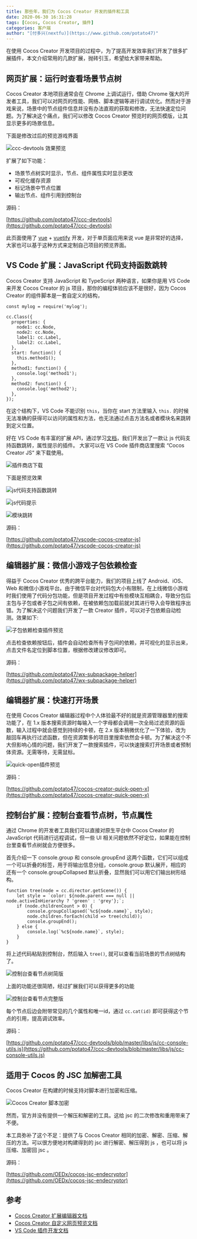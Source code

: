 ```yaml
---
title: 那些年，我们为 Cocos Creator 开发的插件和工具
date: 2020-06-30 16:31:28
tags: [Cocos, Cocos Creator, 插件]
categories: 客户端
author: "[付多兴(nextfu)](https://www.github.com/potato47)"
---
```


在使用 Cocos Creator 开发项目的过程中，为了提高开发效率我们开发了很多扩展插件，本文介绍常用的几款扩展，抛砖引玉，希望给大家带来帮助。

## 网页扩展：运行时查看场景节点树

Cocos Creator 本地项目通常会在 Chrome 上调试运行，借助 Chrome 强大的开发者工具，我们可以对网页的性能、网络、脚本逻辑等进行调试优化。然而对于游戏来说，场景中的节点组件信息并没有办法直观的获取和修改，无法快速定位问题。为了解决这个痛点，我们可以修改 Cocos Creator 预览时的网页模版，让其显示更多的场景信息。

下面是修改过后的预览游戏界面

![ccc-devtools 效果预览](/images/cocos-creator-extensions/ccc-devtools-preview1.gif)

扩展了如下功能：
- 场景节点树实时显示，节点、组件属性实时显示更改
- 可视化缓存资源
- 标记场景中节点位置
- 输出节点、组件引用到控制台

源码：

[https://github.com/potato47/ccc-devtools](https://github.com/potato47/ccc-devtools)

此页面使用了 [vue](https://github.com/vuejs/vue) + [vuetify](https://github.com/vuetifyjs/vuetify) 开发，对于单页面应用来说 vue 是非常好的选择，大家也可以基于这种方式来定制自己项目的预览界面。

## VS Code 扩展：JavaScript 代码支持函数跳转

Cocos Creator 支持 JavaScript 和 TypeScript 两种语言，如果你是用 VS Code 来开发 Cocos Creator 的 js 项目，那你的编程体验应该不是很好，因为 Cocos Creator 的组件脚本是一套自定义的结构，

```
const mylog = require('mylog');

cc.Class({
  properties: {
    node1: cc.Node,
    node2: cc.Node,
    label1: cc.Label,
    label2: cc.Label,
  },
  start: function() {
    this.method1();
  },
  method1: function() {
    console.log('method1');
  },
  method2: function() {
    console.log('method2');
  },
});
```

在这个结构下，VS Code 不能识别 `this`，当你在 start 方法里输入 `this.` 的时候无法准确的获得可以访问的属性和方法，也无法通过点击方法名或者模块名来跳转到定义位置。

好在 VS Code 有丰富的扩展 API，通过学习[文档](https://code.visualstudio.com/api/language-extensions/programmatic-language-features)，我们开发出了一款让 js 代码支持函数跳转，属性提示的插件。 大家可以在 VS Code 插件商店里搜索 “Cocos Creator JS“ 来下载使用。

![插件商店下载](/images/cocos-creator-extensions/vscode-cc-js-preview.png)

下面是预览效果

![js代码支持函数跳转](/images/cocos-creator-extensions/vscode-cc-js-preview1.gif)

![js代码提示](/images/cocos-creator-extensions/vscode-cc-js-preview2.gif)

![模块跳转](/images/cocos-creator-extensions/vscode-cc-js-preview3.gif?40)

源码：

[https://github.com/potato47/vscode-cocos-creator-js](https://github.com/potato47/vscode-cocos-creator-js)

## 编辑器扩展：微信小游戏子包依赖检查

得益于 Cocos Creator 优秀的跨平台能力，我们的项目上线了 Android、iOS、Web 和微信小游戏平台。由于微信平台对代码包大小有限制，在上线微信小游戏时我们使用了代码分包功能，但是项目开发过程中有些模块互相耦合，导致分包后主包与子包或者子包之间有依赖，在被依赖包加载前就对其进行导入会导致程序出错。为了解决这个问题我们开发了一款 Creator 插件，可以对子包依赖自动检测。效果如下:

![子包依赖检查插件预览](/images/cocos-creator-extensions/wx-subpackage-helper-preview1.png)

点击检查依赖按钮后，插件会自动检查所有子包间的依赖，并可视化的显示出来，点击文件名定位到脚本位置，根据修改建议修改即可。

源码：

[https://github.com/potato47/wx-subpackage-helper](https://github.com/potato47/wx-subpackage-helper)

## 编辑器扩展：快速打开场景

在使用 Cocos Creator 编辑器过程中个人体验最不好的就是资源管理器里的搜索功能了，在 1.x 版本搜索资源时每输入一个字母都会调用一次全局过滤资源的函数，输入过程中就会感觉到持续的卡顿，在 2.x 版本稍微优化了一下体验，改为敲回车再执行过滤函数，但在资源繁多的项目里搜索依然会卡顿。为了解决这个不大但影响心情的问题，我们开发了一款搜索插件，可以快速搜索打开场景或者预制体资源。无需等待，无需鼠标。

![quick-open插件预览](/images/cocos-creator-extensions/quick-open-preview1.gif)

源码：

[https://github.com/potato47/cocos-creator-quick-open-x](https://github.com/potato47/cocos-creator-quick-open-x)

## 控制台扩展：控制台查看节点树，节点属性

通过 Chrome 的开发者工具我们可以直接对原生平台中 Cocos Creator 的 JavaScript 代码进行远程调试，但一些 UI 相关问题依然不好定位，如果能在控制台里查看节点树就会方便很多。

首先介绍一下 console.group 和 console.groupEnd 这两个函数，它们可以组成一个可以折叠的标签，用于将输出信息分组，console.group 默认展开，相应的还有一个 console.groupCollapsed  默认折叠，显然我们可以用它们输出树形结构。

```
function tree(node = cc.director.getScene()) {
    let style = `color: ${node.parent === null || node.activeInHierarchy ? 'green' : 'grey'};`;
    if (node.childrenCount > 0) {
        console.groupCollapsed(`%c${node.name}`, style);
        node.children.forEach(child => tree(child));
        console.groupEnd();
    } else {
        console.log(`%c${node.name}`, style);
    }
}
```
将上述代码粘贴到控制台，然后输入 `tree()`, 就可以查看当前场景的节点树结构了。

![控制台查看节点树简版](/images/cocos-creator-extensions/cc-console-utils-preview1.jpeg)

上面的功能还很简陋，经过扩展我们可以获得更多的功能

![控制台查看节点完整版](/images/cocos-creator-extensions/cc-console-utils-preview2.png)

每个节点后边会附带常见的几个属性和唯一id，通过 `cc.cat(id)` 即可获得这个节点的引用，提高调试效率。

源码：

[https://github.com/potato47/ccc-devtools/blob/master/libs/js/cc-console-utils.js](https://github.com/potato47/ccc-devtools/blob/master/libs/js/cc-console-utils.js)

## 适用于 Cocos 的 JSC 加解密工具

Cocos Creator 在构建的时候支持对脚本进行加密和压缩。

![Cocos Creator 脚本加密](/images/cocos-creator-extensions/jsc-encryption-preview1.png)

然而，官方并没有提供一个解压和解密的工具。这给 jsc 的二次修改和重用带来了不便。

本工具弥补了这个不足：提供了与 Cocos Creator 相同的加密、解密、压缩、解压的方法。可以很方便地对构建得到的 jsc 进行解密、解压得到 js ，也可以将 js 压缩、加密回 jsc 。

源码：

[https://github.com/OEDx/cocos-jsc-endecryptor](https://github.com/OEDx/cocos-jsc-endecryptor)

## 参考

- [Cocos Creator 扩展编辑器文档](https://docs.cocos.com/creator/manual/zh/extension/)
- [Cocos Creator 自定义网页预览文档](https://docs.cocos.com/creator/manual/zh/advanced-topics/custom-preview-template.html)
- [VS Code 插件开发文档](https://code.visualstudio.com/api/get-started/your-first-extension)

